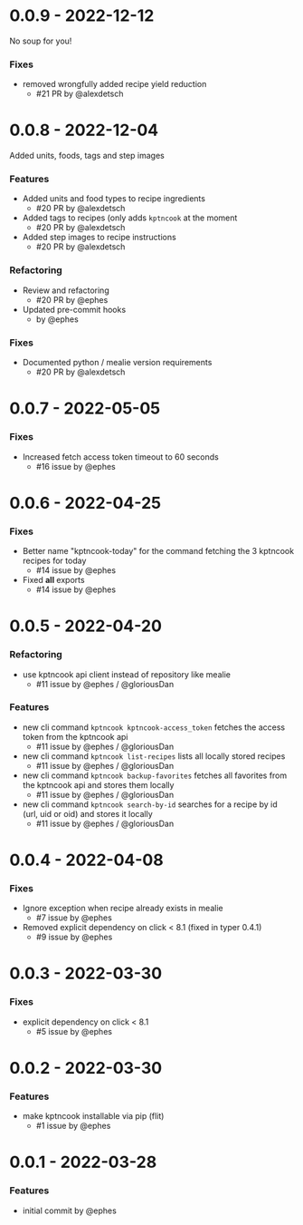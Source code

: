 0.0.9 - 2022-12-12
==================
No soup for you!

### Fixes
- removed wrongfully added recipe yield reduction
    - #21  PR by @alexdetsch


0.0.8 - 2022-12-04
==================
Added units, foods, tags and step images

### Features
- Added units and food types  to recipe ingredients
    - #20  PR by @alexdetsch
- Added tags to recipes (only adds `kptncook` at the moment
   - #20 PR by @alexdetsch
- Added step images to recipe instructions
   - #20 PR by @alexdetsch

### Refactoring
- Review and refactoring
   - #20  PR by @ephes
- Updated pre-commit hooks
   - by @ephes

### Fixes
- Documented python / mealie version requirements
    - #20 PR by @alexdetsch


0.0.7 - 2022-05-05
==================
### Fixes
 - Increased fetch access token timeout to 60 seconds
    - #16 issue by @ephes

0.0.6 - 2022-04-25
==================
### Fixes
 - Better name "kptncook-today" for the command fetching the 3 kptncook recipes for today
    - #14 issue by @ephes
 - Fixed __all__ exports
    - #14 issue by @ephes

0.0.5 - 2022-04-20
==================
### Refactoring
 - use kptncook api client instead of repository like mealie
    - #11 issue by @ephes / @gloriousDan
### Features
 - new cli command `kptncook kptncook-access_token` fetches the access token from the kptncook api
    - #11 issue by @ephes / @gloriousDan
 - new cli command `kptncook list-recipes` lists all locally stored recipes
    - #11 issue by @ephes / @gloriousDan
 - new cli command `kptncook backup-favorites` fetches all favorites from the kptncook api and stores them locally
    - #11 issue by @ephes / @gloriousDan
 - new cli command `kptncook search-by-id` searches for a recipe by id (url, uid or oid) and stores it locally
    - #11 issue by @ephes / @gloriousDan

0.0.4 - 2022-04-08
==================
### Fixes
 - Ignore exception when recipe already exists in mealie
    - #7 issue by @ephes
 - Removed explicit dependency on click < 8.1 (fixed in typer 0.4.1)
    - #9 issue by @ephes

0.0.3 - 2022-03-30
==================
### Fixes
 - explicit dependency on click < 8.1
    - #5 issue by @ephes

0.0.2 - 2022-03-30
==================

### Features
 - make kptncook installable via pip (flit)
    - #1 issue by @ephes

0.0.1 - 2022-03-28
==================

### Features
 - initial commit by @ephes
